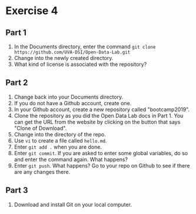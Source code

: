 #  Exercise 4

##  Part 1

1. In the Documents directory, enter the command `git clone https://github.com/UVA-DSI/Open-Data-Lab.git`
2. Change into the newly created directory. 
3. What kind of license is associated with the repository?

## Part 2

1. Change back into your Documents directory.
1. If you do not have a Github account, create one. 
2. In your Github account, create a new repository called "bootcamp2019".
3. Clone the repository as you did the Open Data Lab docs in Part 1. You can get the  URL from the website  by clicking on the button that says "Clone of Download".
4. Change into the directory of the repo. 
5. Use `vi` to create a file called `hello.md`.
6. Enter `git add .` when you are done.
7. Enter `git commit`. If you are asked to enter some global variables, do so and enter the command again. What happens?
10. Enter `git push`. What happens? Go to your repo on Github to see if there are any changes there.

## Part 3

1. Download and install Git on your local computer.
